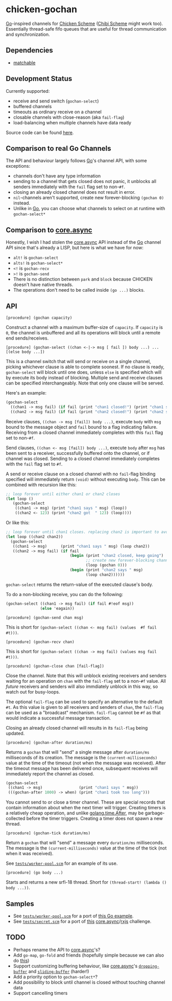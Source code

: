 # chicken-gochan

 [Chicken Scheme]: http://call-cc.org/
 [Chibi Scheme]: http://synthcode.com/wiki/chibi-scheme
 [Go]: http://golang.org/
 [core.async]: https://github.com/clojure/core.async

[Go]-inspired channels for [Chicken Scheme] ([Chibi Scheme] might work
too). Essentially thread-safe fifo queues that are useful for thread
communication and synchronization.

## Dependencies

- [matchable](wiki.call-cc.org/eggref/4/matchable)

## Development Status

Currently supported:

- receive and send switch (`gochan-select`)
- buffered channels
- timeouts as ordinary receive on a channel
- closable channels with close-reason (aka `fail-flag`)
- load-balancing when multiple channels have data ready

Source code can be found [here](https://github.com/Adellica/chicken-gochan).

## Comparison to real Go Channels

The API and behaviour largely follows [Go]'s channel API, with some
exceptions:

- channels don't have any type information
- sending to a channel that gets closed does not panic, it unblocks
  all senders immediately with the `fail` flag set to non-`#f`.
- closing an already closed channel does not result in error.
- `nil`-channels aren't supported, create new forever-blocking `(gochan 0)` instead.
- Unlike in [Go], you can choose what channels to select on at runtime with `gochan-select*`
  
## Comparison to [core.async]

Honestly, I wish I had stolen the [core.async] API instead of the [Go] channel API 
since that's already a LISP, but here is what we have for now:

- `alt!` is `gochan-select`
- `alts!` is `gochan-select*`
- `<!` is `gochan-recv`
- `>!` is `gochan-send`
- There is no distinction between `park` and `block` because CHICKEN 
  doesn't have native threads.
- The operations don't need to be called inside `(go ...)` blocks.

## API

    [procedure] (gochan capacity)

Construct a channel with a maximum buffer-size of `capacity`. If
`capacity` is `0`, the channel is unbuffered and all its operations
will block until a remote end sends/receives.

    [procedure] (gochan-select ((chan <-|-> msg [ fail ]) body ...) ... [(else body ...])

This is a channel switch that will send or receive on a single
channel, picking whichever clause is able to complete soonest. If no
clause is ready, `gochan-select` will block until one does, unless
`else` is specified which will by execute its body instead of
blocking. Multiple send and receive clauses can be specified
interchangeably. Note that only one clause will be served.

Here's an example:

```scheme
(gochan-select
  ((chan1 -> msg fail) (if fail (print "chan1 closed!") (print "chan1 says " msg)))
  ((chan2 -> msg fail) (if fail (print "chan2 closed!") (print "chan2 says " msg))))
```

Receive clauses, `((chan -> msg [fail]) body ...)`, execute `body`
with `msg` bound to the message object and `fail` bound to a flag
indicating failure. Receiving from a closed channel immediately
completes with this `fail` flag set to non-`#f`.

Send clauses, `((chan <- msg [fail]) body ...)`, execute `body` after
`msg` has been sent to a receiver, successfully buffered onto the
channel, or if channel was closed. Sending to a closed channel
immediately completes with the `fail` flag set to `#f`.

A send or receive clause on a closed channel with no `fail`-flag
binding specified will immediately return `(void)` without executing
`body`. This can be combined with recursion like this:

```scheme
;; loop forever until either chan1 or chan2 closes
(let loop ()
   (gochan-select
    ((chan1 -> msg) (print "chan1 says " msg) (loop))
    ((chan2 <- 123) (print "chan2 got  " 123) (loop))))
```

Or like this:

```scheme
;; loop forever until chan1 closes. replacing chan2 is important to avoid busy-wait!
(let loop ((chan2 chan2))
  (gochan-select
   ((chan1 -> msg)      (print "chan1 says " msg) (loop chan2))
   ((chan2 -> msg fail) (if fail
                            (begin (print "chan2 closed, keep going")
                                   ;; create new forever-blocking channel
                                   (loop (gochan 0)))
                            (begin (print "chan2 says " msg)
                                   (loop chan2))))))
```

`gochan-select` returns the return-value of the executed clause's
body.

To do a non-blocking receive, you can do the following:

```scheme
(gochan-select ((chan1 -> msg fail) (if fail #!eof msg))
               (else 'eagain))
```

    [procedure] (gochan-send chan msg)

This is short for `(gochan-select ((chan <- msg fail) (values  #f fail #t)))`.

    [procedure] (gochan-recv chan)

This is short for `(gochan-select ((chan -> msg fail) (values msg fail #t)))`.

    [procedure] (gochan-close chan [fail-flag])

Close the channel. Note that this will unblock existing receivers and
senders waiting for an operation on `chan` with the `fail-flag` set to
a non-`#f` value. All _future_ receivers and senders will also
immdiately unblock in this way, so watch out for busy-loops.

The optional `fail-flag` can be used to specify an alternative to the
default `#t`. As this value is given to all receivers and senders of
`chan`, the `fail-flag` can be used as a "broadcast"
mechanism. `fail-flag` cannot be `#f` as that would indicate a
successful message transaction.

Closing an already closed channel will results in its `fail-flag`
being updated.

    [procedure] (gochan-after duration/ms)

Returns a `gochan` that will "send" a single message after
`duration/ms` milliseconds of its creation. The message is the
`(current-milliseconds)` value at the time of the timeout (not when
the message was received). After the timeout message has been
delivered once, subsequent receives will immediately report the
channel as closed.

```scheme
(gochan-select
 ((chan1 -> msg)                (print "chan1 says " msg))
 (((gochan-after 1000) -> when) (print "chan1 took too long")))
```

You cannot send to or close a timer channel. These are special records
that contain information about when the next timer will
trigger. Creating timers is a relatively cheap operation, and
unlike [golang.time.After](https://golang.org/pkg/time/#After), may be
garbage-collected before the timer triggers. Creating a timer does not
spawn a new thread.

    [procedure] (gochan-tick duration/ms)

Return a `gochan` that will "send" a message every `duration/ms`
milliseconds. The message is the `(current-milliseconds)`
value at the time of the tick (not when it was received).

See [`tests/worker-pool.scm`](tests/worker-pool.scm) for
an example of its use.

    [procedure] (go body ...)

Starts and returns a new srfi-18 thread. Short for `(thread-start!
(lambda () body ...))`.

## Samples

- See [`tests/worker-pool.scm`](tests/worker-pool.scm) for a port of
  [this Go example](https://gobyexample.com/worker-pools).
- See [`tests/secret.scm`](tests/secret.scm) for a port of
  [this](https://blog.jayway.com/2014/09/16/comparing-core-async-and-rx-by-example/)
  [core.async]/[rxjs](https://github.com/Reactive-Extensions/RxJS) challenge.


## TODO

- Perhaps rename the API to [core.async]'s?
- Add `go-map`, `go-fold` and friends (hopefully simple because we can also do [this](http://clojure.github.io/core.async/#clojure.core.async/map))
- Support customizing buffering behaviour, like [core.async]'s [`dropping-buffer`](http://clojure.github.io/core.async/#clojure.core.async/dropping-buffer) and [`sliding-buffer`](http://clojure.github.io/core.async/#clojure.core.async/sliding-buffer) (harder!)
- Add a priority option to `gochan-select*`?
- Add possibility to block until channel is closed without touching channel data
- Support cancelling timers
